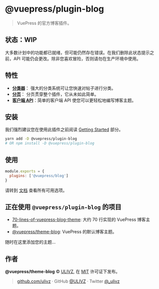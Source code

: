 # @vuepress/plugin-blog

> VuePress 的官方博客插件。

## 状态：WIP
大多数计划中的功能都已就绪，但可能仍然存在错误。在我们删除此状态提示之前，API 可能仍会更改。除非您喜欢冒险，否则请勿在生产环境中使用。

## 特性

- [**分类器**](https://vuepress-plugin-blog.ulivz.com/zh/guide/getting-started.html#document-classifier)：
强大的分类系统可让您快速对帖子进行分类。
- [**分页**](https://vuepress-plugin-blog.ulivz.com/zh/guide/getting-started.html#pagination)：
分页贯穿整个插件，它从未如此简单。
- [**客户端 API**](https://vuepress-plugin-blog.ulivz.com/zh/client-api/)：简单的客户端 API 使您可以更轻松地编写博客主题。

## 安装

我们强烈建议您在使用此插件之前阅读 [Getting Started](https://vuepress-plugin-blog.ulivz.com/guide/getting-started.html) 部分。

```bash
yarn add -D @vuepress/plugin-blog
# OR npm install -D @vuepress/plugin-blog
```

## 使用

```javascript
module.exports = {
  plugins: ['@vuepress/blog']
}
```

请转到 [文档](https://vuepress-theme-blog.ulivz.com/zh/) 查看所有可用选项。

## 正在使用 `@vuepress/plugin-blog` 的项目

- [70-lines-of-vuepress-blog-theme](https://github.com/ulivz/70-lines-of-vuepress-blog-theme): 大约 70 行实现的 VuePress 博客主题。
- [@vuepress/theme-blog](https://github.com/ulivz/vuepress-theme-blog): VuePress 的默认博客主题。

随时在这里添加您的主题...

## 作者

**@vuepress/theme-blog** © [ULIVZ](https://github.com/ulivz), 在 [MIT](./LICENSE) 许可证下发布。<br>

> [github.com/ulivz](https://github.com/ulivz) · GitHub [@ULIVZ](https://github.com/ulivz) · Twitter [@_ulivz](https://twitter.com/_ulivz)
